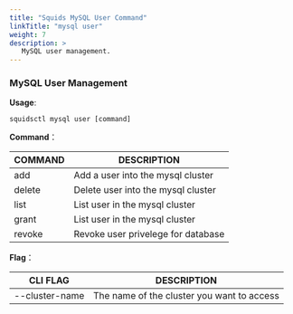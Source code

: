 ```yaml
---
title: "Squids MySQL User Command"
linkTitle: "mysql user"
weight: 7
description: >
   MySQL user management.
---
```


### MySQL User Management

**Usage**:

```shell script
squidsctl mysql user [command]
```

**Command**：

| COMMAND | DESCRIPTION                        |
| ------- | ---------------------------------- |
| add     | Add a user into the mysql cluster  |
| delete  | Delete user into the mysql cluster |
| list    | List user in the mysql cluster     |
| grant   | List user in the mysql cluster     |
| revoke  | Revoke user privelege for database |

**Flag**：

| CLI FLAG       | DESCRIPTION                                |
| -------------- | ------------------------------------------ |
| --cluster-name | The name of the cluster you want to access |